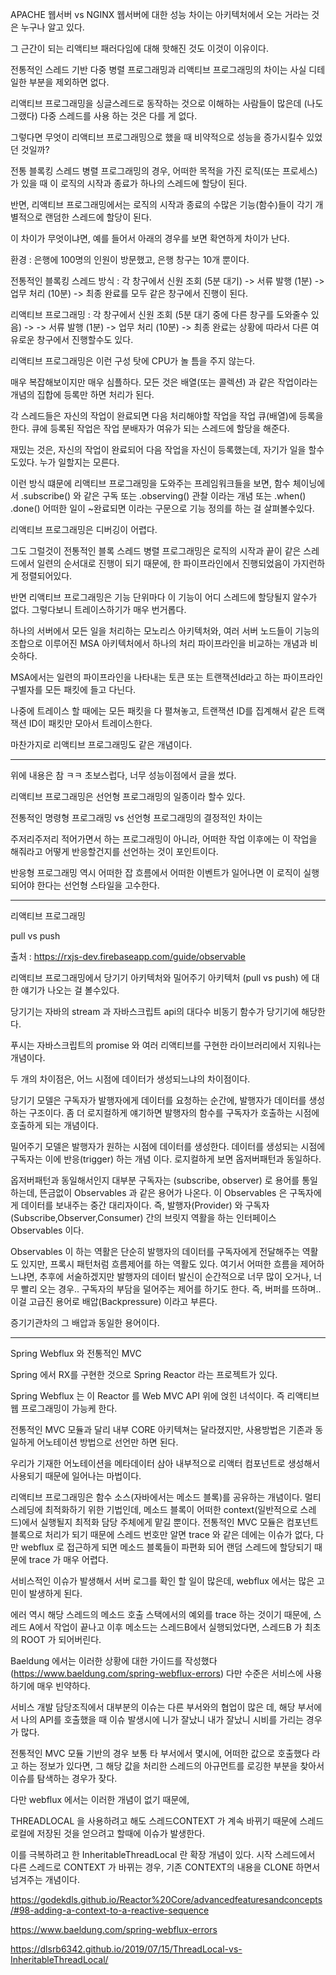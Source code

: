 APACHE 웹서버 vs  NGINX 웹서버에 대한 성능 차이는 아키텍처에서 오는 거라는 것은 누구나 알고 있다.

그 근간이 되는 리액티브 패러다임에 대해 핫해진 것도 이것이 이유이다.

전통적인 스레드 기반 다중 병렬 프로그래밍과 리액티브 프로그래밍의 차이는 사실 디테일한 부분을 제외하면 없다.

리액티브 프로그래밍을 싱글스레드로 동작하는 것으로 이해하는 사람들이 많은데 (나도 그랬다) 다중 스레드를 사용 하는 것은 다를 게 없다.

그렇다면 무엇이 리액티브 프로그래밍으로 했을 때 비약적으로 성능을 증가시킬수 있었던 것일까?

전통 블록킹 스레드 병렬 프로그래밍의 경우, 어떠한 목적을 가진 로직(또는 프로세스)가 있을 때 이 로직의 시작과 종료가 하나의 스레드에 할당이 된다.

반면, 리액티브 프로그래밍에서는 로직의 시작과 종료의 수많은 기능(함수)들이 각기 개별적으로 랜덤한 스레드에 할당이 된다.

이 차이가 무엇이냐면, 예를 들어서 아래의 경우를 보면 확연하게 차이가 난다.

환경 : 은행에 100명의 인원이 방문했고, 은행 창구는 10개 뿐이다.

전통적인 블록킹 스레드 방식 : 각 창구에서 신원 조회 (5분 대기) ->  서류 발행 (1분)  -> 업무 처리 (10분) -> 최종 완료를 모두 같은 창구에서 진행이 된다.

리액티브 프로그래밍 : 각 창구에서 신원 조회 (5분 대기 중에 다른 창구를 도와줄수 있음) -> -> 서류 발행 (1분) -> 업무 처리 (10분) -> 최종 완료는 상황에 따라서 다른 여유로운 창구에서 진행할수도 있다.

리액티브 프로그래밍은 이런 구성 탓에 CPU가 놀 틈을 주지 않는다.

매우 복잡해보이지만 매우 심플하다. 모든 것은 배열(또는 콜렉션) 과 같은 작업이라는 개념의 집합에 등록만 하면 처리가 된다.

각 스레드들은 자신의 작업이 완료되면 다음 처리해야할 작업을 작업 큐(배열)에 등록을 한다. 큐에 등록된 작업은 작업 분배자가 여유가 되는 스레드에 할당을 해준다.

재밌는 것은, 자신의 작업이 완료되어 다음 작업을 자신이 등록했는데, 자기가 일을 할수 도있다. 누가 일할지는 모른다.

이런 방식 떄문에 리액티브 프로그래밍을 도와주는 프레임워크들을 보면, 함수 체이닝에서 .subscribe() 와 같은 구독 또는 .observing() 관찰 이라는 개념 또는 .when() .done() 어떠한 일이 ~완료되면 이라는 구문으로 기능 정의를 하는 걸 살펴볼수있다.

리액티브 프로그래밍은 디버깅이 어렵다.

그도 그럴것이 전통적인 블록 스레드 병렬 프로그래밍은 로직의 시작과 끝이 같은 스레드에서 일련의 순서대로 진행이 되기 때문에, 한 파이프라인에서 진행되었음이 가지런하게 정렬되어있다. 

반면 리액티브 프로그래밍은 기능 단위마다 이 기능이 어디 스레드에 할당될지 알수가 없다. 그렇다보니 트레이스하기가 매우 번거롭다.

하나의 서버에서 모든 일을 처리하는 모노리스 아키텍처와, 여러 서버 노드들이 기능의 조합으로 이루어진 MSA 아키텍처에서 하나의 처리 파이프라인을 비교하는 개념과 비슷하다.

MSA에서는 일련의 파이프라인을 나타내는 토큰 또는 트랜잭션Id라고 하는 파이프라인 구별자를 모든 패킷에 들고 다닌다. 

나중에 트레이스 할 때에는 모든 패킷을 다 펼쳐놓고, 트랜잭션 ID를 집계해서 같은 트랙잭션 ID이 패킷만 모아서 트레이스한다.

마찬가지로 리액티브 프로그래밍도 같은 개념이다.


---

위에 내용은 참 ㅋㅋ 초보스럽다, 너무 성능이점에서 글을 썼다.

리액티브 프로그래밍은 선언형 프로그래밍의 일종이라 할수 있다.

전통적인 명령형 프로그래밍 vs 선언형 프로그래밍의 결정적인 차이는

주저리주저리 적어가면서 하는 프로그래밍이 아니라, 어떠한 작업 이후에는 이 작업을 해줘라고 어떻게 반응할건지를 선언하는 것이 포인트이다.

반응형 프로그래밍 역시 어떠한 잡 흐름에서 어떠한 이벤트가 일어나면 이 로직이 실행되어야 한다는 선언형 스타일을 고수한다.




---

리액티브 프로그래밍

pull vs push

출처 : https://rxjs-dev.firebaseapp.com/guide/observable

리액티브 프로그래밍에서 당기기 아키텍처와 밀어주기 아키텍처 (pull vs push) 에 대한 얘기가 나오는 걸 볼수있다.

당기기는 자바의 stream 과 자바스크립트 api의 대다수 비동기 함수가 당기기에 해당한다.

푸시는 자바스크립트의 promise 와 여러 리액티브를 구현한 라이브러리에서 지워나는 개념이다.

두 개의 차이점은, 어느 시점에 데이터가 생성되느냐의 차이점이다.

당기기 모델은 구독자가 발행자에게 데이터를 요청하는 순간에, 발행자가 데이터를 생성하는 구조이다. 좀 더 로지컬하게 얘기하면 발행자의 함수를 구독자가 호출하는 시점에 호출하게 되는 개념이다.

밀어주기 모델은 발행자가 원하는 시점에 데이터를 생성한다. 데이터를 생성되는 시점에 구독자는 이에 반응(trigger) 하는 개념 이다. 로지컬하게 보면 옵저버패턴과 동일하다.

옵저버패턴과 동일해서인지 대부분 구독자는 (subscribe, observer) 로 용어를 통일하는데, 뜬금없이 Observables 과 같은 용어가 나온다. 이 Observables 은 구독자에게 데이터를 보내주는 중간 대리자이다. 즉, 발행자(Provider) 와 구독자(Subscribe,Observer,Consumer) 간의 브릿지 역활을 하는 인터페이스  Observables 이다. 

Observables 이 하는 역활은 단순히 발행자의 데이터를 구독자에게 전달해주는 역활도 있지만, 프록시 패턴처럼 흐름제어를 하는 역활도 있다. 여기서 어떠한 흐름을 제어하느냐면, 추후에 서술하겠지만 발행자의 데이터 발신이 순간적으로 너무 많이 오거나, 너무 빨리 오는 경우.. 구독자의 부담을 덜어주는 제어를 하기도 한다. 즉, 버퍼를 뜨하며.. 이걸 고급진 용어로 배압(Backpressure) 이라고 부른다.

증기기관차의 그 배압과 동일한 용어이다. 


---

Spring Webflux 와 전통적인 MVC

Spring 에서 RX를 구현한 것으로 Spring Reactor 라는 프로젝트가 있다.

Spring Webflux 는 이 Reactor 를 Web MVC API 위에 얹힌 녀석이다. 즉 리액티브 웹 프로그래밍이 가능케 한다.

전통적인 MVC 모듈과 달리 내부 CORE 아키텍쳐는 달라졌지만, 사용방법은 기존과 동일하게 어노테이션 방법으로 선언만 하면 된다.

우리가 기재한 어노테이션을 메타데이터 삼아 내부적으로 리액터 컴포넌트로 생성해서 사용되기 때문에 일어나는 마법이다.

리액티브 프로그래밍은 함수 소스(자바에서는 메소드 블록)를 공유하는 개념이다. 멀티스레딩에 최적화하기 위한 기법인데, 메소드 블록이 어떠한 context(일반적으로 스레드)에서 실행될지 최적화 담당 주체에게 맡길 뿐이다. 전통적인 MVC 모듈은 컴포넌트 블록으로 처리가 되기 때문에 스레드 번호만 알면 trace 와 같은 데에는 이슈가 없다, 다만 webflux 로 접근하게 되면 메소드 블록들이 파편화 되어 랜덤 스레드에 할당되기 때문에 trace 가 매우 어렵다.

서비스적인 이슈가 발생해서 서버 로그를 확인 할 일이 많은데, webflux 에서는 많은 고민이 발생하게 된다.

에러 역시 해당 스레드의 메소드 호출 스택에서의 예외를 trace 하는 것이기 때문에, 스레드 A에서 작업이 끝나고 이후 메소드는 스레드B에서 실행되었다면, 스레드B 가 최초의 ROOT 가 되어버린다.

Baeldung 에서는 이러한 상황에 대한 가이드를 작성했다(https://www.baeldung.com/spring-webflux-errors) 다만 수준은 서비스에 사용하기에 매우 빈약하다.

서비스 개발 담당조직에서 대부분의 이슈는 다른 부서와의 협업이 많은 데, 해당 부서에서 나의 API를 호출했을 때 이슈 발생시에 니가 잘났니 내가 잘났니 시비를 가리는 경우가 많다.

전통적인 MVC 모듈 기반의 경우 보통 타 부서에서 몇시에, 어떠한 값으로 호출했다 라고 하는 정보가 있다면, 그 해당 값을 처리한 스레드의 아규먼트를 로깅한 부분을 찾아서 이슈를 탐색하는 경우가 잦다.

다만 webflux 에서는 이러한 개념이 없기 때문에, 

THREADLOCAL 을 사용하려고 해도 스레드CONTEXT 가 계속 바뀌기 때문에 스레드로컬에 저장된 것을 얻으려고 할때에 이슈가 발생한다.

이를 극복하려고 한 InheritableThreadLocal 란 확장 개념이 있다. 시작 스레드에서 다른 스레드로 CONTEXT 가 바뀌는 경우, 기존 CONTEXT의 내용을 CLONE 하면서 넘겨주는 개념이다.




https://godekdls.github.io/Reactor%20Core/advancedfeaturesandconcepts/#98-adding-a-context-to-a-reactive-sequence

https://www.baeldung.com/spring-webflux-errors

https://dlsrb6342.github.io/2019/07/15/ThreadLocal-vs-InheritableThreadLocal/





